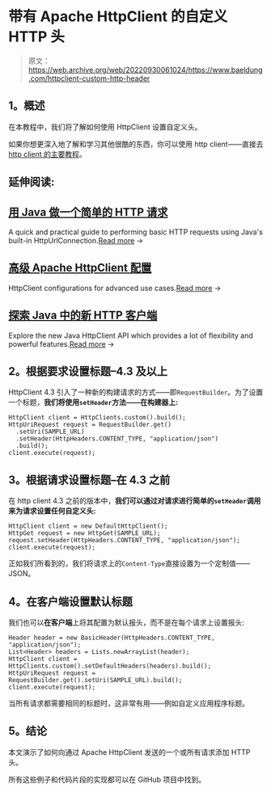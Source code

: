 # 带有 Apache HttpClient 的自定义 HTTP 头

> 原文：<https://web.archive.org/web/20220930061024/https://www.baeldung.com/httpclient-custom-http-header>

## 1。概述

在本教程中，我们将了解如何使用 HttpClient 设置自定义头。

如果你想更深入地了解和学习其他很酷的东西，你可以使用 http client——直接去[http client 的主要教程](/web/20220628150454/https://www.baeldung.com/httpclient-guide "Cool basic and more advanced things you can do with the HttpClient 4")。

## 延伸阅读:

## [用 Java 做一个简单的 HTTP 请求](/web/20220628150454/https://www.baeldung.com/java-http-request)

A quick and practical guide to performing basic HTTP requests using Java's built-in HttpUrlConnection.[Read more](/web/20220628150454/https://www.baeldung.com/java-http-request) →

## [高级 Apache HttpClient 配置](/web/20220628150454/https://www.baeldung.com/httpclient-advanced-config)

HttpClient configurations for advanced use cases.[Read more](/web/20220628150454/https://www.baeldung.com/httpclient-advanced-config) →

## [探索 Java 中的新 HTTP 客户端](/web/20220628150454/https://www.baeldung.com/java-9-http-client)

Explore the new Java HttpClient API which provides a lot of flexibility and powerful features.[Read more](/web/20220628150454/https://www.baeldung.com/java-9-http-client) →

## 2。根据要求设置标题–4.3 及以上

HttpClient 4.3 引入了一种新的构建请求的方式——即`RequestBuilder`。为了设置一个标题，**我们将使用`setHeader`方法——在构建器上:**

```
HttpClient client = HttpClients.custom().build();
HttpUriRequest request = RequestBuilder.get()
  .setUri(SAMPLE_URL)
  .setHeader(HttpHeaders.CONTENT_TYPE, "application/json")
  .build();
client.execute(request);
```

## 3。根据请求设置标题–在 4.3 之前

在 http client 4.3 之前的版本中，**我们可以通过对请求进行简单的`setHeader`调用来为请求设置任何自定义头:**

```
HttpClient client = new DefaultHttpClient();
HttpGet request = new HttpGet(SAMPLE_URL);
request.setHeader(HttpHeaders.CONTENT_TYPE, "application/json");
client.execute(request);
```

正如我们所看到的，我们将请求上的`Content-Type`直接设置为一个定制值——JSON。

## 4。在客户端设置默认标题

我们也可以**在客户端**上将其配置为默认报头，而不是在每个请求上设置报头:

```
Header header = new BasicHeader(HttpHeaders.CONTENT_TYPE, "application/json");
List<Header> headers = Lists.newArrayList(header);
HttpClient client = HttpClients.custom().setDefaultHeaders(headers).build();
HttpUriRequest request = RequestBuilder.get().setUri(SAMPLE_URL).build();
client.execute(request);
```

当所有请求都需要相同的标题时，这非常有用——例如自定义应用程序标题。

## 5。结论

本文演示了如何向通过 Apache HttpClient 发送的一个或所有请求添加 HTTP 头。

所有这些例子和代码片段的实现都可以在 GitHub 项目中找到。
